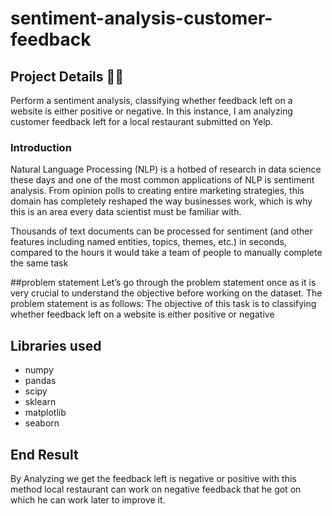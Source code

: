 # sentiment-analysis-customer-feedback
## Project Details 👨‍💻
Perform a sentiment analysis, classifying whether feedback left on a website is either positive or negative. In this instance, I am analyzing customer feedback left for a local restaurant submitted on Yelp.
### Introduction

Natural Language Processing (NLP) is a hotbed of research in data science these days and one of the most common applications of NLP is sentiment analysis. From opinion polls to creating entire marketing strategies, this domain has completely reshaped the way businesses work, which is why this is an area every data scientist must be familiar with.

Thousands of text documents can be processed for sentiment (and other features including named entities, topics, themes, etc.) in seconds, compared to the hours it would take a team of people to manually complete the same task

##problem statement
Let’s go through the problem statement once as it is very crucial to understand the objective before working on the dataset. The problem statement is as follows:
The objective of this task is to classifying whether feedback left on a website is either positive or negative

## Libraries used
- numpy
- pandas
- scipy
- sklearn
- matplotlib
- seaborn
## End Result
By Analyzing we get the feedback left is negative or positive with this method local restaurant can work on negative feedback that he got on which he can work later to improve it.
